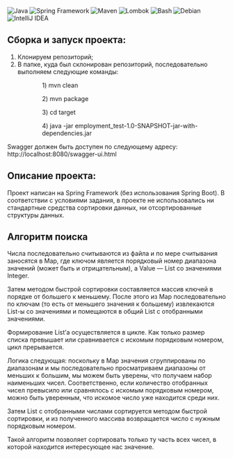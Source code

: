![Java](https://img.shields.io/badge/Java-17-blue?logo=openjdk)
![Spring Framework](https://img.shields.io/badge/Spring_Framework-6.x-brightgreen?logo=spring)
![Maven](https://img.shields.io/badge/Maven-Build-orange?logo=apachemaven)
![Lombok](https://img.shields.io/badge/Lombok-Enabled-red?logo=java)
![Bash](https://img.shields.io/badge/Bash-Scripting-4EAA25?logo=gnubash&logoColor=white)
![Debian](https://img.shields.io/badge/Debian-12_(Bookworm)-A81D33?logo=debian&logoColor=white)
![IntelliJ IDEA](https://img.shields.io/badge/IntelliJ_IDEA-2024-blueviolet?logo=intellijidea&logoColor=white)

<h2>Сборка и запуск проекта:</h2>

1. Клонируем репозиторий;
2. В папке, куда был склонирован репозиторий, последовательно выполняем следующие команды:

<p style="margin-left: 80px;">1) mvn clean</p>
<p style="margin-left: 80px;">2) mvn package</p>
<p style="margin-left: 80px;">3) cd target</p>
<p style="margin-left: 80px;">4) java -jar employment_test-1.0-SNAPSHOT-jar-with-dependencies.jar</p>

Swagger должен быть доступен по следующему адресу: http://localhost:8080/swagger-ui.html

<h2>Описание проекта:</h2>

Проект написан на Spring Framework (без использования Spring Boot).
В соответствии с условиями задания, в проекте не использовались ни стандартные средства сортировки данных, ни отсортированные структуры данных.


<h2>Алгоритм поиска</h2>
Числа последовательно считываются из файла и по мере считывания заносятся в Map,
где ключом является порядковый номер диапазона значений (может быть и отрицательным),
а Value — List со значениями Integer.

Затем методом быстрой сортировки составляется массив ключей в порядке от большего к меньшему.
После этого из Map последовательно по ключам (то есть от меньшего значения к большему)
извлекаются List-ы со значениями и помещаются в общий List с отобранными значениями.

Формирование List’а осуществляется в цикле.
Как только размер списка превышает или сравнивается с искомым порядковым номером, цикл прерывается.

Логика следующая: поскольку в Map значения сгруппированы по диапазонам и мы последовательно
просматриваем диапазоны от меньших к большим, мы можем быть уверены, что получаем набор наименьших чисел.
Соответственно, если количество отобранных чисел превысило или сравнялось с искомым порядковым номером,
можно быть уверенным, что искомое число уже находится среди них.

Затем List с отобранными числами сортируется методом быстрой сортировки,
и из полученного массива возвращается число с нужным порядковым номером.

Такой алгоритм позволяет сортировать только ту часть всех чисел, в которой находится интересующее нас значение.

